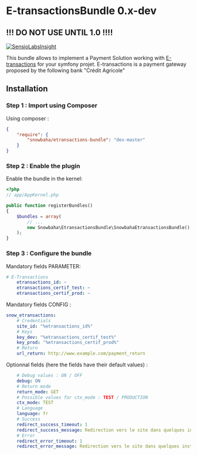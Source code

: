 # E-transactionsBundle 0.x-dev 

## !!! DO NOT USE UNTIL 1.0 !!!!

[![SensioLabsInsight](https://insight.sensiolabs.com/projects/480895ee-8a76-4bd6-a823-9e0a90f32576/big.png)](https://insight.sensiolabs.com/projects/480895ee-8a76-4bd6-a823-9e0a90f32576)

This bundle allows to implement a Payment Solution working with [E-transactions](https://www.e-transactions.fr) for your symfony projet.
E-transactions is a payment gateway proposed by the following bank "Crédit Agricole"

## Installation
### Step 1 : Import using Composer
Using composer :
```json
{
    "require": {
        "snowbaha/etransactions-bundle": "dev-master"
    }
}
```

### Step 2 : Enable the plugin
Enable the bundle in the kernel:
```php
<?php
// app/AppKernel.php

public function registerBundles()
{
    $bundles = array(
        // ...
        new Snowbaha\EtransactionsBundle\SnowbahaEtransactionsBundle(),
    );
}
```

### Step 3 : Configure the bundle
Mandatory fields PARAMETER:
```yaml
# E-Transactions
    etransactions_id: ~
    etransactions_certif_test: ~
    etransactions_certif_prod: ~
```

Mandatory fields CONFIG :
```yaml
snow_etransactions:
    # Credentials
    site_id: "%etransactions_id%"
    # Keys
    key_dev: "%etransactions_certif_test%"
    key_prod: "%etransactions_certif_prod%"
    # Return
    url_return: http://www.example.com/payment_return
```

Optionnal fields (here the fields have their default values) :
```yaml
    # Debug values : ON / OFF
    debug: ON
    # Return mode
    return_mode: GET
    # Possible values for ctx_mode : TEST / PRODUCTION
    ctx_mode: TEST
    # Language
    language: fr
    # Success
    redirect_success_timeout: 1
    redirect_success_message: Redirection vers le site dans quelques instants
    # Error
    redirect_error_timeout: 1
    redirect_error_message: Redirection vers le site dans quelques instants
```